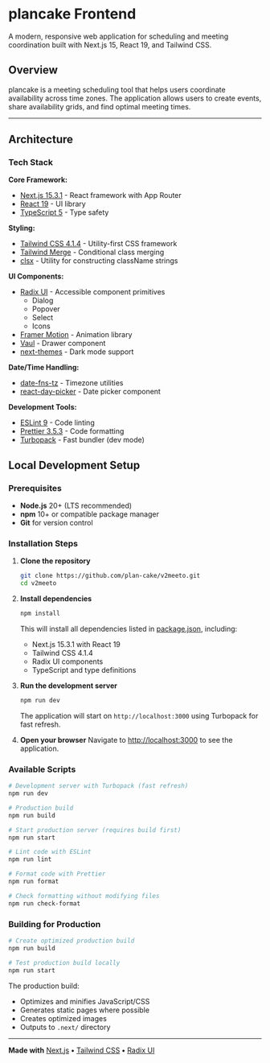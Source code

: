 # plancake Frontend

A modern, responsive web application for scheduling and meeting coordination built with Next.js 15, React 19, and Tailwind CSS.

## Overview

plancake is a meeting scheduling tool that helps users coordinate availability across time zones. The application allows users to create events, share availability grids, and find optimal meeting times.

---

## Architecture

### Tech Stack

**Core Framework:**

- [Next.js 15.3.1](https://nextjs.org/) - React framework with App Router
- [React 19](https://react.dev/) - UI library
- [TypeScript 5](https://www.typescriptlang.org/) - Type safety

**Styling:**

- [Tailwind CSS 4.1.4](https://tailwindcss.com/) - Utility-first CSS framework
- [Tailwind Merge](https://github.com/dcastil/tailwind-merge) - Conditional class merging
- [clsx](https://github.com/lukeed/clsx) - Utility for constructing className strings

**UI Components:**

- [Radix UI](https://www.radix-ui.com/) - Accessible component primitives
  - Dialog
  - Popover
  - Select
  - Icons
- [Framer Motion](https://www.framer.com/motion/) - Animation library
- [Vaul](https://vaul.emilkowal.ski/) - Drawer component
- [next-themes](https://github.com/pacocoursey/next-themes) - Dark mode support

**Date/Time Handling:**

- [date-fns-tz](https://date-fns.org/) - Timezone utilities
- [react-day-picker](https://react-day-picker.js.org/) - Date picker component

**Development Tools:**

- [ESLint 9](https://eslint.org/) - Code linting
- [Prettier 3.5.3](https://prettier.io/) - Code formatting
- [Turbopack](https://turbo.build/pack) - Fast bundler (dev mode)

## Local Development Setup

### Prerequisites

- **Node.js** 20+ (LTS recommended)
- **npm** 10+ or compatible package manager
- **Git** for version control

### Installation Steps

1. **Clone the repository**

   ```bash
   git clone https://github.com/plan-cake/v2meeto.git
   cd v2meeto
   ```

2. **Install dependencies**

   ```bash
   npm install
   ```

   This will install all dependencies listed in [package.json](package.json), including:

   - Next.js 15.3.1 with React 19
   - Tailwind CSS 4.1.4
   - Radix UI components
   - TypeScript and type definitions

3. **Run the development server**

   ```bash
   npm run dev
   ```

   The application will start on `http://localhost:3000` using Turbopack for fast refresh.

4. **Open your browser**
   Navigate to [http://localhost:3000](http://localhost:3000) to see the application.

### Available Scripts

```bash
# Development server with Turbopack (fast refresh)
npm run dev

# Production build
npm run build

# Start production server (requires build first)
npm run start

# Lint code with ESLint
npm run lint

# Format code with Prettier
npm run format

# Check formatting without modifying files
npm run check-format
```

### Building for Production

```bash
# Create optimized production build
npm run build

# Test production build locally
npm run start
```

The production build:

- Optimizes and minifies JavaScript/CSS
- Generates static pages where possible
- Creates optimized images
- Outputs to `.next/` directory

---

**Made with** [Next.js](https://nextjs.org/) **•** [Tailwind CSS](https://tailwindcss.com/) **•** [Radix UI](https://www.radix-ui.com/)
